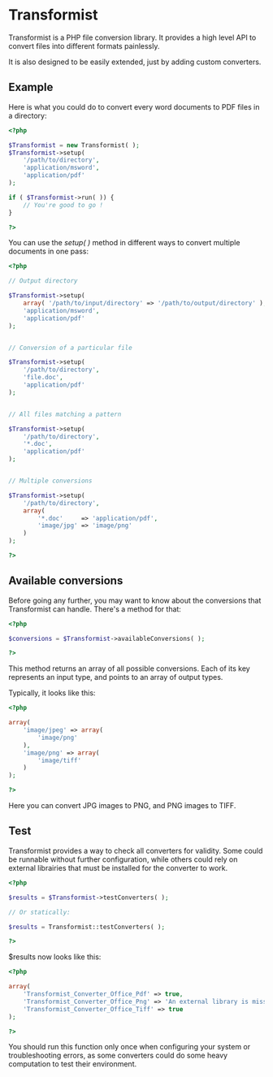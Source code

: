 Transformist
============

Transformist is a PHP file conversion library.
It provides a high level API to convert files into different formats painlessly.

It is also designed to be easily extended, just by adding custom converters.

Example
-------

Here is what you could do to convert every word documents to PDF files in a directory:

```php
<?php

$Transformist = new Transformist( );
$Transformist->setup(
	'/path/to/directory',
	'application/msword',
	'application/pdf'
);

if ( $Transformist->run( )) {
	// You're good to go !
}

?>
```

You can use the _setup( )_ method in different ways to convert multiple documents in one pass:

```php
<?php

// Output directory

$Transformist->setup(
	array( '/path/to/input/directory' => '/path/to/output/directory' ),
	'application/msword',
	'application/pdf'
);


// Conversion of a particular file

$Transformist->setup(
	'/path/to/directory',
	'file.doc',
	'application/pdf'
);


// All files matching a pattern

$Transformist->setup(
	'/path/to/directory',
	'*.doc',
	'application/pdf'
);


// Multiple conversions

$Transformist->setup(
	'/path/to/directory',
	array(
		'*.doc'     => 'application/pdf',
		'image/jpg' => 'image/png'
	)
);

?>
```

Available conversions
---------------------

Before going any further, you may want to know about the conversions that Transformist can handle.
There's a method for that:

```php
<?php

$conversions = $Transformist->availableConversions( );

?>
```

This method returns an array of all possible conversions.
Each of its key represents an input type, and points to an array of output types.

Typically, it looks like this:

```php
<?php

array(
	'image/jpeg' => array(
		'image/png'
	),
	'image/png' => array(
		'image/tiff'
	)
);

?>
```

Here you can convert JPG images to PNG, and PNG images to TIFF.

Test
----

Transformist provides a way to check all converters for validity.
Some could be runnable without further configuration, while others could rely on external librairies that must be installed for the converter to work.

```php
<?php

$results = $Transformist->testConverters( );

// Or statically:

$results = Transformist::testConverters( );

?>
```

$results now looks like this:

```php
<?php

array(
	'Transformist_Converter_Office_Pdf' => true,
	'Transformist_Converter_Office_Png' => 'An external library is missing!',
	'Transformist_Converter_Office_Tiff' => true
);

?>
```

You should run this function only once when configuring your system or troubleshooting errors,
as some converters could do some heavy computation to test their environment.
